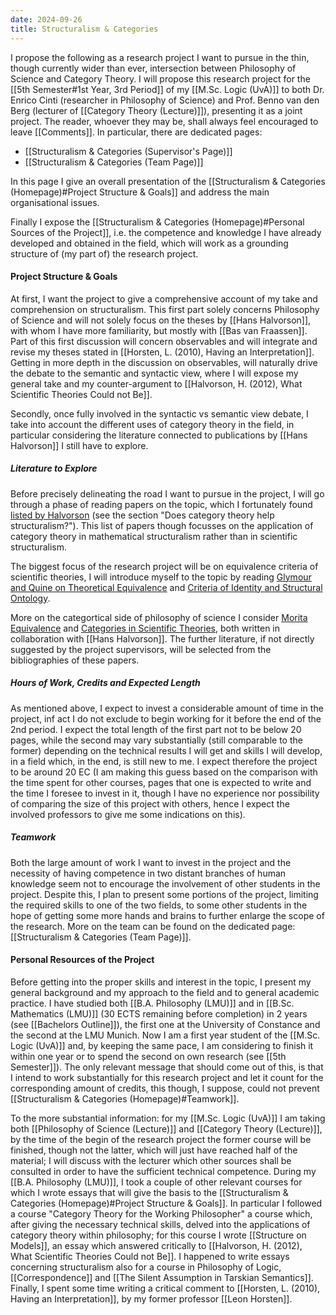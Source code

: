 ```yaml
---
date: 2024-09-26
title: Structuralism & Categories
---
```

I propose the following as a research project I want to pursue in the thin, though currently wider than ever, intersection between Philosophy of Science and Category Theory. I will propose this research project for the [[5th Semester#1st Year, 3rd Period]] of my [[M.Sc. Logic (UvA)]] to both Dr. Enrico Cinti (researcher in Philosophy of Science) and Prof. Benno van den Berg (lecturer of [[Category Theory (Lecture)]]), presenting it as a joint project. The reader, whoever they may be, shall always feel encouraged to leave [[Comments]]. In particular, there are dedicated pages:
- [[Structuralism & Categories (Supervisor's Page)]]
- [[Structuralism & Categories (Team Page)]]

In this page I give an overall presentation of the [[Structuralism & Categories (Homepage)#Project Structure & Goals]] and address the main organisational issues.
 
Finally I expose the [[Structuralism & Categories (Homepage)#Personal Sources of the Project]], i.e. the competence and knowledge I have already developed and obtained in the field, which will work as a grounding structure of (my part of) the research project.
#### Project Structure & Goals
At first, I want the project to give a comprehensive account of my take and comprehension on structuralism. This first part solely concerns Philosophy of Science and will not solely focus on the theses by [[Hans Halvorson]], with whom I have more familiarity, but mostly with [[Bas van Fraassen]]. Part of this first discussion will concern observables and will integrate and revise my theses stated in [[Horsten, L. (2010), Having an Interpretation]]. Getting in more depth in the discussion on observables, will naturally drive the debate to the semantic and syntactic view, where I will expose my general take and my counter-argument to [[Halvorson, H. (2012), What Scientific Theories Could not Be]].

Secondly, once fully involved in the syntactic vs semantic view debate, I take into account the different uses of category theory in the field, in particular considering the literature connected to publications by [[Hans Halvorson]] I still have to explore.
##### Literature to Explore
Before precisely delineating the road I want to pursue in the project, I will go through a phase of reading papers on the topic, which I fortunately found [listed by Halvorson](https://www.princeton.edu/~hhalvors/phi536_s2011) (see the section "Does category theory help structuralism?"). This list of papers though focusses on the application of category theory in mathematical structuralism rather than in scientific structuralism.

The biggest focus of the research project will be on equivalence criteria of scientific theories, I will introduce myself to the topic by reading [Glymour and Quine on Theoretical Equivalence](https://philsci-archive.pitt.edu/11341/1/glymour%26quine.pdf) and [Criteria of Identity and Structural Ontology](https://www.researchgate.net/profile/Hannes-Leitgeb-2/publication/31349684_Criteria_of_Identity_and_Structuralist_Ontology/links/00463534fdb154f8b7000000/Criteria-of-Identity-and-Structuralist-Ontology.pdf?origin=publicationDetail&_sg%5B0%5D=ulrFKJxSo5jaNeCcC_G-SfIm5cfSOghXDvamINp01-TwUpbBUL2LZjzXUmEE_TSkJL4KY8RIQLMb78iVP7Yv9g.d4mRcbQrbo2MXHb7VkwdtNFfg3MZgisp3B7yGzzuAeAobShv-_XM3l4jFIBw5uU7fLgm5lNQGoWR08qbtX3w3g&_sg%5B1%5D=h_I-RdO0AXbmNUQr62JiRf-9ii05sny7fCG1xftvDZBrgPNtrjcbRebTln1M1wXcSNT3eNjdXzOCy3RgIQZTt-cSGX6SxWoaeZzrtxlZotb0.d4mRcbQrbo2MXHb7VkwdtNFfg3MZgisp3B7yGzzuAeAobShv-_XM3l4jFIBw5uU7fLgm5lNQGoWR08qbtX3w3g&_iepl=&_rtd=eyJjb250ZW50SW50ZW50IjoibWFpbkl0ZW0ifQ%3D%3D&_tp=eyJjb250ZXh0Ijp7ImZpcnN0UGFnZSI6InB1YmxpY2F0aW9uIiwicGFnZSI6InB1YmxpY2F0aW9uIiwicG9zaXRpb24iOiJwYWdlSGVhZGVyIn19).

More on the categortical side of philosophy of science I consider [Morita Equivalence](https://www.cambridge.org/core/journals/review-of-symbolic-logic/article/abs/morita-equivalence/8DAAEFCE09A73F68E72A8E622D79D6A2) and [Categories in Scientific Theories](https://philpapers.org/rec/HALCOS), both written in collaboration with [[Hans Halvorson]]. The further literature, if not directly suggested by the project supervisors, will be selected from the bibliographies of these papers.
##### Hours of Work, Credits and Expected Length
As mentioned above, I expect to invest a considerable amount of time in the project, inf act I do not exclude to begin working for it before the end of the 2nd period. I expect the total length of the first part not to be below 20 pages, while the second may vary substantially (still comparable to the former) depending on the technical results I will get and skills I will develop, in a field which, in the end, is still new to me. I expect therefore the project to be around 20 EC (I am making this guess based on the comparison with the time spent for other courses, pages that one is expected to write and the time I foresee to invest in it, though I have no experience nor possibility of comparing the size of this project with others, hence I expect the involved professors to give me some indications on this).
##### Teamwork
Both the large amount of work I want to invest in the project and the necessity of having competence in two distant branches of human knowledge seem not to encourage the involvement of other students in the project. Despite this, I plan to present some portions of the project, limiting the required skills to one of the two fields, to some other students in the hope of getting some more hands and brains to further enlarge the scope of the research. More on the team can be found on the dedicated page: [[Structuralism & Categories (Team Page)]].
#### Personal Resources of the Project
Before getting into the proper skills and interest in the topic, I present my general background and my approach to the field and to general academic practice. I have studied both [[B.A. Philosophy (LMU)]] and in [[B.Sc. Mathematics (LMU)]] (30 ECTS remaining before completion) in 2 years (see [[Bachelors Outline]]), the first one at the University of Constance and the second at the LMU Munich. Now I am a first year student of the [[M.Sc. Logic (UvA)]] and, by keeping the same pace, I am considering to finish it within one year or to spend the second on own research (see [[5th Semester]]). The only relevant message that should come out of this, is that I intend to work substantially for this research project and let it count for the corresponding amount of credits, this though, I suppose, could not prevent [[Structuralism & Categories (Homepage)#Teamwork]].

To the more substantial information: for my [[M.Sc. Logic (UvA)]] I am taking both [[Philosophy of Science (Lecture)]] and [[Category Theory (Lecture)]], by the time of the begin of the research project the former course will be finished, though not the latter, which will just have reached half of the material; I will discuss with the lecturer which other sources shall be consulted in order to have the sufficient technical competence. During my [[B.A. Philosophy (LMU)]], I took a couple of other relevant courses for which I wrote essays that will give the basis to the [[Structuralism & Categories (Homepage)#Project Structure & Goals]]. In particular I followed a course "Category Theory for the Working Philosopher" a course which, after giving the necessary technical skills, delved into the applications of category theory within philosophy; for this course I wrote [[Structure on Models]], an essay which answered critically to [[Halvorson, H. (2012), What Scientific Theories Could not Be]]. I happened to write essays concerning structuralism also for a course in Philosophy of Logic, [[Correspondence]] and [[The Silent Assumption in Tarskian Semantics]]. Finally, I spent some time writing a critical comment to [[Horsten, L. (2010), Having an Interpretation]], by my former professor [[Leon Horsten]].